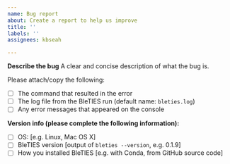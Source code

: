 ```yaml
---
name: Bug report
about: Create a report to help us improve
title: ''
labels: ''
assignees: kbseah

---
```


**Describe the bug**
A clear and concise description of what the bug is.

Please attach/copy the following:

 - [ ] The command that resulted in the error
 - [ ] The log file from the BleTIES run (default name: `bleties.log`)
 - [ ] Any error messages that appeared on the console

**Version info (please complete the following information):**
 - [ ] OS: [e.g. Linux, Mac OS X]
 - [ ] BleTIES version [output of `bleties --version`, e.g. 0.1.9]
 - [ ] How you installed BleTIES [e.g. with Conda, from GitHub source code]
